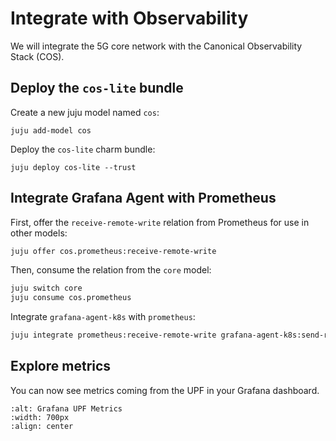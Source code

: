 # Integrate with Observability

We will integrate the 5G core network with the Canonical Observability Stack (COS).

## Deploy the `cos-lite` bundle

Create a new juju model named `cos`:

```console
juju add-model cos 
```

Deploy the `cos-lite` charm bundle:

```console
juju deploy cos-lite --trust
```

## Integrate Grafana Agent with Prometheus

First, offer the `receive-remote-write` relation from Prometheus for use in other models:

```bash
juju offer cos.prometheus:receive-remote-write
```

Then, consume the relation from the `core` model:

```bash
juju switch core
juju consume cos.prometheus
```

Integrate `grafana-agent-k8s` with `prometheus`:

```bash
juju integrate prometheus:receive-remote-write grafana-agent-k8s:send-remote-write
```

## Explore metrics

You can now see metrics coming from the UPF in your Grafana dashboard.

```{image} ../images/grafana_upf.png
:alt: Grafana UPF Metrics
:width: 700px
:align: center
```
